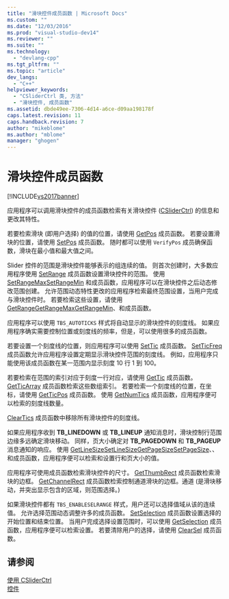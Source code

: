 ```yaml
---
title: "滑块控件成员函数 | Microsoft Docs"
ms.custom: ""
ms.date: "12/03/2016"
ms.prod: "visual-studio-dev14"
ms.reviewer: ""
ms.suite: ""
ms.technology: 
  - "devlang-cpp"
ms.tgt_pltfrm: ""
ms.topic: "article"
dev_langs: 
  - "C++"
helpviewer_keywords: 
  - "CSliderCtrl 类, 方法"
  - "滑块控件, 成员函数"
ms.assetid: dbde49ee-7306-4d14-a6ce-d09aa198178f
caps.latest.revision: 11
caps.handback.revision: 7
author: "mikeblome"
ms.author: "mblome"
manager: "ghogen"
---
```

# 滑块控件成员函数
[!INCLUDE[vs2017banner](../assembler/inline/includes/vs2017banner.md)]

应用程序可以调用滑块控件的成员函数检索有关滑块控件 \([CSliderCtrl](../mfc/reference/csliderctrl-class.md)\) 的信息和更改其特性。  
  
 若要检索滑块 \(即用户选择\) 的值的位置，请使用 [GetPos](../Topic/CSliderCtrl::GetPos.md) 成员函数。  若要设置滑块的位置，请使用 [SetPos](../Topic/CSliderCtrl::SetPos.md) 成员函数。  随时都可以使用 `VerifyPos` 成员确保函数，滑块在最小值和最大值之间。  
  
 Slider 控件的范围是滑块控件能够表示的组连续的值。  则首次创建时，大多数应用程序使用 [SetRange](../Topic/CSliderCtrl::SetRange.md) 成员函数设置滑块控件的范围。  使用 [SetRangeMax](../Topic/CSliderCtrl::SetRangeMax.md)[SetRangeMin](../Topic/CSliderCtrl::SetRangeMin.md) 和成员函数，应用程序可以在滑块控件之后动态修改范围创建。  允许范围动态特性更改的应用程序检索最终范围设置，当用户完成与滑块控件时。  若要检索这些设置，请使用 [GetRange](../Topic/CSliderCtrl::GetRange.md)[GetRangeMax](../Topic/CSliderCtrl::GetRangeMax.md)[GetRangeMin](../Topic/CSliderCtrl::GetRangeMin.md)、和成员函数。  
  
 应用程序可以使用 `TBS_AUTOTICKS` 样式将自动显示的滑块控件的刻度线。  如果应用程序确实需要控制位置或刻度线的频率，但是，可以使用很多的成员函数。  
  
 若要设置一个刻度线的位置，则应用程序可以使用 [SetTic](../Topic/CSliderCtrl::SetTic.md) 成员函数。  [SetTicFreq](../Topic/CSliderCtrl::SetTicFreq.md) 成员函数允许应用程序设置定期显示滑块控件范围的刻度线。  例如，应用程序只能使用该成员函数在某一范围内显示刻度 10 行 1 到 100。  
  
 若要检索在范围的索引对应于刻度一行对应，请使用 [GetTic](../Topic/CSliderCtrl::GetTic.md) 成员函数。  [GetTicArray](../Topic/CSliderCtrl::GetTicArray.md) 成员函数检索这些数组索引。  若要检索一个刻度线的位置，在坐标，请使用 [GetTicPos](../Topic/CSliderCtrl::GetTicPos.md) 成员函数。  使用 [GetNumTics](../Topic/CSliderCtrl::GetNumTics.md) 成员函数，应用程序便可以检索的刻度线数量。  
  
 [ClearTics](../Topic/CSliderCtrl::ClearTics.md) 成员函数中移除所有滑块控件的刻度线。  
  
 如果应用程序收到 **TB\_LINEDOWN** 或 **TB\_LINEUP** 通知消息时，滑块控制行范围边缘多远确定滑块移动。  同样，页大小确定对 **TB\_PAGEDOWN** 和 **TB\_PAGEUP** 消息通知的响应。  使用 [GetLineSize](../Topic/CSliderCtrl::GetLineSize.md)[SetLineSize](../Topic/CSliderCtrl::SetLineSize.md)[GetPageSize](../Topic/CSliderCtrl::GetPageSize.md)[SetPageSize](../Topic/CSliderCtrl::SetPageSize.md)、、和成员函数，应用程序便可以检索和设置行和页大小的值。  
  
 应用程序可使用成员函数检索滑块控件的尺寸。  [GetThumbRect](../Topic/CSliderCtrl::GetThumbRect.md) 成员函数检索滑块的边框。  [GetChannelRect](../Topic/CSliderCtrl::GetChannelRect.md) 成员函数检索控制通道滑块的边框。通道 \(是滑块移动，并突出显示包含的区域，则范围选择。\)  
  
 如果滑块控件都有 `TBS_ENABLESELRANGE` 样式，用户还可以选择值域从该的连续值。  允许选择范围动态调整许多的成员函数。  [SetSelection](../Topic/CSliderCtrl::SetSelection.md) 成员函数设置选择的开始位置和结束位置。  当用户完成选择设置范围时，可以使用 [GetSelection](../Topic/CSliderCtrl::GetSelection.md) 成员函数，应用程序便可以检索设置。  若要清除用户的选择，请使用 [ClearSel](../Topic/CSliderCtrl::ClearSel.md) 成员函数。  
  
## 请参阅  
 [使用 CSliderCtrl](../mfc/using-csliderctrl.md)   
 [控件](../mfc/controls-mfc.md)